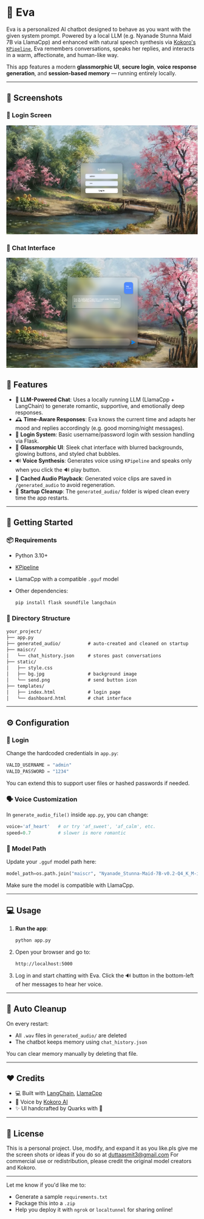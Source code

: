 
# 💬 Eva

Eva is a personalized AI chatbot designed to behave as you want with the given system prompt. Powered by a local LLM (e.g. Nyanade Stunna Maid 7B via LlamaCpp) and enhanced with natural speech synthesis via [Kokoro's `KPipeline`](https://github.com/kokoro-ai/kpipeline), Eva remembers conversations, speaks her replies, and interacts in a warm, affectionate, and human-like way.

This app features a modern **glassmorphic UI**, **secure login**, **voice response generation**, and **session-based memory** — running entirely locally.

---
## 📸 Screenshots

### 🔐 Login Screen
![Login](screenshots/login.PNG)

### 💬 Chat Interface
![Chat](screenshots/chat.PNG)
## 🌟 Features

* 🧠 **LLM-Powered Chat**: Uses a locally running LLM (LlamaCpp + LangChain) to generate romantic, supportive, and emotionally deep responses.
* 🕰️ **Time-Aware Responses**: Eva knows the current time and adapts her mood and replies accordingly (e.g. good morning/night messages).
* 🔐 **Login System**: Basic username/password login with session handling via Flask.
* 💬 **Glassmorphic UI**: Sleek chat interface with blurred backgrounds, glowing buttons, and styled chat bubbles.
* 🔊 **Voice Synthesis**: Generates voice using `KPipeline` and speaks only when you click the 🔊 play button.
* 💽 **Cached Audio Playback**: Generated voice clips are saved in `/generated_audio` to avoid regeneration.
* 🧹 **Startup Cleanup**: The `generated_audio/` folder is wiped clean every time the app restarts.

---

## 🚀 Getting Started

### 📦 Requirements

* Python 3.10+
* [KPipeline](https://github.com/kokoro-ai/kpipeline)
* LlamaCpp with a compatible `.gguf` model
* Other dependencies:

  ```bash
  pip install flask soundfile langchain
  ```

### 🔧 Directory Structure

```
your_project/
├── app.py
├── generated_audio/          # auto-created and cleaned on startup
├── maiscr/
│   └── chat_history.json     # stores past conversations
├── static/
│   ├── style.css
│   ├── bg.jpg                # background image
│   └── send.png              # send button icon
├── templates/
│   ├── index.html            # login page
│   └── dashboard.html        # chat interface
```

---

## ⚙️ Configuration

### 🔑 Login

Change the hardcoded credentials in `app.py`:

```python
VALID_USERNAME = "admin"
VALID_PASSWORD = "1234"
```

You can extend this to support user files or hashed passwords if needed.

### 🗣️ Voice Customization

In `generate_audio_file()` inside `app.py`, you can change:

```python
voice='af_heart'   # or try 'af_sweet', 'af_calm', etc.
speed=0.7          # slower is more romantic
```

### 🧠 Model Path

Update your `.gguf` model path here:

```python
model_path=os.path.join("maiscr", "Nyanade_Stunna-Maid-7B-v0.2-Q4_K_M-imat.gguf")
```

Make sure the model is compatible with LlamaCpp.

---

## 💻 Usage

1. **Run the app**:

   ```bash
   python app.py
   ```

2. Open your browser and go to:

   ```
   http://localhost:5000
   ```

3. Log in and start chatting with Eva.
   Click the 🔊 button in the bottom-left of her messages to hear her voice.

---

## 🧼 Auto Cleanup

On every restart:

* All `.wav` files in `generated_audio/` are deleted
* The chatbot keeps memory using `chat_history.json`

You can clear memory manually by deleting that file.

---



## ❤️ Credits

* 💻 Built with [LangChain](https://www.langchain.com/), [LlamaCpp](https://github.com/ggerganov/llama.cpp)
* 🎤 Voice by [Kokoro AI](https://github.com/kokoro-ai/kpipeline)
* ✨ UI handcrafted by Quarks with 💖

---

## 📃 License

This is a personal project. Use, modify, and expand it as you like.pls give me the screen shots or ideas if you do so at duttaasmit3@gmail.com
For commercial use or redistribution, please credit the original model creators and Kokoro.

---

Let me know if you'd like me to:

* Generate a sample `requirements.txt`
* Package this into a `.zip`
* Help you deploy it with `ngrok` or `localtunnel` for sharing online!
